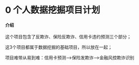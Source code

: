 # 0 个人数据挖掘项目计划

#### 介绍
这个项目包含了反欺诈、保险反欺诈、信用卡违约预测三个部分；

这3个项目都属于数据挖掘的基础项目，所以放在一起；

项目难带从易到难：信用卡预测-->保险发欺诈-->金融风控欺诈识别

